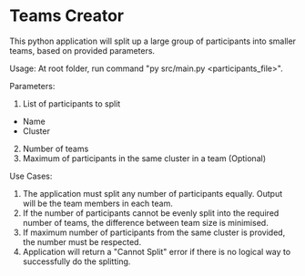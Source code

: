 # Teams Creator

This python application will split up a large group of participants into smaller teams, based on provided parameters.

Usage:
At root folder, run command "py src/main.py <participants_file>".

Parameters:
1. List of participants to split
 - Name
 - Cluster
2. Number of teams
3. Maximum of participants in the same cluster in a team (Optional)


Use Cases:
1. The application must split any number of participants equally. Output will be the team members in each team.
2. If the number of participants cannot be evenly split into the required number of teams, the difference between team size is minimised.
3. If maximum number of participants from the same cluster is provided, the number must be respected.
4. Application will return a "Cannot Split" error if there is no logical way to successfully do the splitting.